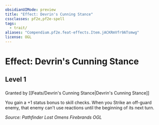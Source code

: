 ```yaml
---
obsidianUIMode: preview
title: "Effect: Devrin's Cunning Stance"
cssclasses: pf2e,pf2e-spell
tags:
  - trait/
aliases: "Compendium.pf2e.feat-effects.Item.jACKRmVfr9ATsmwg"
license: OGL
---
```

# Effect: Devrin's Cunning Stance
## Level 1
### 






Granted by [[Feats/Devrin's Cunning Stance|Devrin's Cunning Stance]]

You gain a +1 status bonus to skill checks. When you Strike an off-guard enemy, that enemy can't use reactions until the beginning of its next turn.

*Source: Pathfinder Lost Omens Firebrands*
*OGL*